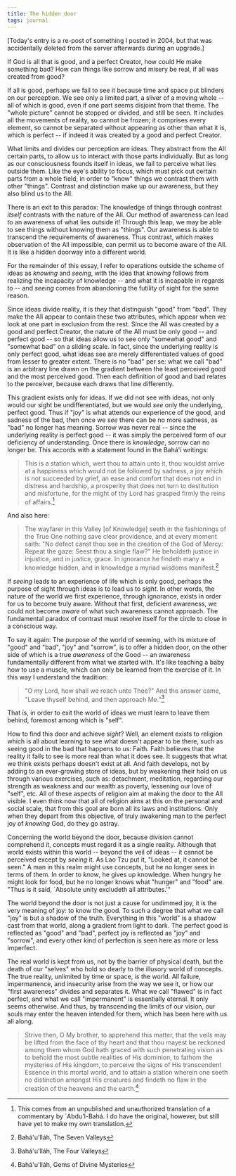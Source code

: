 ```yaml
---
title: The hidden door
tags: journal
---
```


[Today's entry is a re-post of something I posted in 2004, but that was
accidentally deleted from the server afterwards during an upgrade.]

If God is all that is good, and a perfect Creator, how could He make something
bad? How can things like sorrow and misery be real, if all was created from
good?

If all is good, perhaps we fail to see it because time and space put blinders
on our perception. We see only a limited part, a sliver of a moving whole --
all of which is good, even if one part seems disjoint from that theme. The
"whole picture" cannot be stopped or divided, and still be seen. It includes
all the movements of reality, so cannot be frozen; it comprises every element,
so cannot be separated without appearing as other than what it is, which is
perfect -- if indeed it was created by a good and perfect Creator.

<!--more-->
What limits and divides our perception are ideas. They abstract from the All
certain parts, to allow us to interact with those parts individually. But as
long as our consciousness founds itself in ideas, we fail to perceive what
lies outside them. Like the eye's ability to focus, which must pick out
certain parts from a whole field, in order to "know" things we contrast them
with other "things". Contrast and distinction make up our awareness, but they
also blind us to the All.

There is an exit to this paradox: The knowledge of things through contrast
*itself* contrasts with the nature of the All. Our method of awareness can lead
to an awareness of what lies outside it! Through this leap, we may be able to
see things without knowing them as "things". Our awareness is able to
transcend the requirements of awareness. Thus contrast, which makes
observation of the All impossible, can permit us to become aware of the
All. It is like a hidden doorway into a different world.

For the remainder of this essay, I refer to operations outside the scheme of
ideas as *knowing* and *seeing*, with the idea that *knowing* follows from
realizing the incapacity of knowledge -- and what it is incapable in regards
to -- and *seeing* comes from abandoning the futility of sight for the same
reason.

Since ideas divide reality, it is they that distinguish "good" from
"bad". They make the All appear to contain these two attributes, which appear
when we look at one part in exclusion from the rest. Since the All was created
by a good and perfect Creator, the nature of the All must be only good -- and
perfect good -- so that ideas allow us to see only "somewhat good" and
"somewhat bad" on a sliding scale. In fact, since the underlying reality is
only perfect good, what ideas see are merely differentiated values of good
from lesser to greater extent. There is no "bad" per se: what we call "bad" is
an arbitrary line drawn on the gradient between the least perceived good and
the most perceived good. Then each definition of good and bad relates to the
perceiver, because each draws that line differently.

This gradient exists only for ideas. If we did not see with ideas, not only
would our sight be undifferentiated, but we would *see* only the underlying,
perfect good. Thus if "joy" is what attends our experience of the good, and
sadness of the bad, then once we *see* there can be no more sadness, as "bad"
no longer has meaning. Sorrow was never real -- since the underlying reality
is perfect good -- it was simply the perceived form of our deficiency of
understanding. Once there is *knowledge*, sorrow can no longer be. This
accords with a statement found in the Bahá'í writings:

> This is a station which, wert thou to attain unto it, thou wouldst arrive at
> a happiness which would not be followed by sadness, a joy which is not
> succeeded by grief, an ease and comfort that does not end in distress and
> hardship, a prosperity that does not turn to destitution and misfortune, for
> the might of thy Lord has grasped firmly the reins of affairs.[^1]

And also here:

> The wayfarer in this Valley [of Knowledge] seeth in the fashionings of the
> True One nothing save clear providence, and at every moment saith: "No
> defect canst thou see in the creation of the God of Mercy: Repeat the gaze:
> Seest thou a single flaw?" He beholdeth justice in injustice, and in
> justice, grace. In ignorance he findeth many a knowledge hidden, and in
> knowledge a myriad wisdoms manifest.[^2]

If *seeing* leads to an experience of life which is only good, perhaps the
purpose of sight through ideas is to lead us to *sight*. In other words, the
nature of the world we first experience, through ignorance, exists in order
for us to become truly aware. Without that first, deficient awareness, we
could not become *aware* of what such awareness cannot approach. The fundamental
paradox of contrast must resolve itself for the circle to close in a conscious
way.

To say it again: The purpose of the world of seeming, with its mixture of
"good" and "bad", "joy" and "sorrow", is to offer a hidden door, on the other
side of which is a true *awareness* of the Good -- an awareness fundamentally
different from what we started with. It's like teaching a baby how to use a
muscle, which can only be learned from the exercise of it. In this way I
understand the tradition:

> "O my Lord, how shall we reach unto Thee?" And the answer came, "Leave
> thyself behind, and then approach Me."[^3]

That is, in order to exit the world of ideas we must learn to leave them
behind, foremost among which is "self".

How to find this door and achieve *sight*? Well, an element exists to religion
which is all about learning to see what doesn't appear to be there, such as
seeing good in the bad that happens to us: Faith. Faith believes that the
reality it fails to see is more real than what it does see. It suggests that
what we think exists perhaps doesn't exist at all. And faith develops, not by
adding to an ever-growing store of ideas, but by weakening their hold on us
through various exercises, such as: detachment, meditation, regarding our
strength as weakness and our wealth as poverty, lessening our love of "self",
etc. All of these aspects of religion aim at making the door to the All
visible. I even think now that all of religion aims at this on the personal
and social scale, that from this goal are born all its laws and
institutions. Only when they depart from this objective, of truly awakening
man to the perfect joy of *knowing* God, do they go astray.

Concerning the world beyond the door, because division cannot comprehend it,
concepts must regard it as a single reality. Although that world exists within
this world -- beyond the veil of ideas -- it cannot be perceived except by
*seeing* it. As Lao Tzu put it, "Looked at, it cannot be seen." A man in this
realm might use concepts, but he no longer sees in terms of them. In order to
*know*, he gives up knowledge. When hungry he might look for food, but he no
longer knows what "hunger" and "food" are. "Thus is it said, `Absolute unity
excludeth all attributes.'"

The world beyond the door is not just a cause for undimmed joy, it is the very
meaning of joy: to know the good. To such a degree that what we call "joy" is
but a shadow of the truth. Everything in this "world" is a shadow cast from
that world, along a gradient from light to dark. The perfect good is reflected
as "good" and "bad", perfect joy is reflected as "joy" and "sorrow", and every
other kind of perfection is seen here as more or less imperfect.

The real world is kept from us, not by the barrier of physical death, but the
death of our "selves" who hold so dearly to the illusory world of
concepts. The true reality, unlimited by time or space, *is* the world. All
failure, impermanence, and insecurity arise from the way we see it, or how our
"first awareness" divides and separates it. What we call "flawed" is in fact
perfect, and what we call "impermanent" is essentially eternal. It only seems
otherwise. And thus, by transcending the limits of our vision, our souls may
enter the heaven intended for them, which has been here with us all along.

> Strive then, O My brother, to apprehend this matter, that the veils may be
> lifted from the face of thy heart and that thou mayest be reckoned among
> them whom God hath graced with such penetrating vision as to behold the most
> subtle realities of His dominion, to fathom the mysteries of His kingdom, to
> perceive the signs of His transcendent Essence in this mortal world, and to
> attain a station wherein one seeth no distinction amongst His creatures and
> findeth no flaw in the creation of the heavens and the earth.[^4]

[^1]: This comes from an unpublished and unauthorized translation of a
commentary by `Abdu'l-Bahá. I do have the original, however, but still have
yet to make my own translation.

[^2]: Bahá'u'lláh, The Seven Valleys

[^3]: Bahá'u'lláh, The Four Valleys

[^4]: Bahá'u'lláh, Gems of Divine Mysteries
